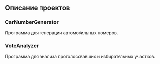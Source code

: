 ## **Описание проектов**

### **CarNumberGenerator**

Программа для генерации автомобильных номеров.

### **VoteAnalyzer**

Программа для анализа проголосовавших и избирательных участков. 
